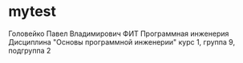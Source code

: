 # mytest
Головейко
Павел
Владимирович
ФИТ
Программная инженерия
Дисциплина "Основы программной инженерии"
курс 1, группа 9, подгруппа 2
